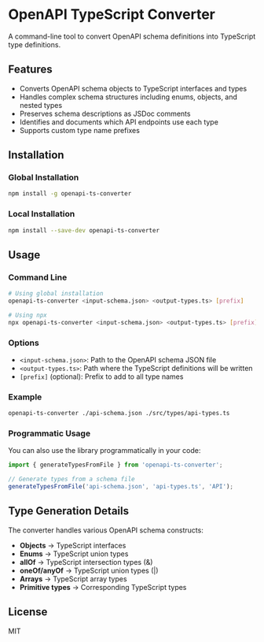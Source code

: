 # OpenAPI TypeScript Converter

A command-line tool to convert OpenAPI schema definitions into TypeScript type definitions.

## Features

- Converts OpenAPI schema objects to TypeScript interfaces and types
- Handles complex schema structures including enums, objects, and nested types
- Preserves schema descriptions as JSDoc comments
- Identifies and documents which API endpoints use each type
- Supports custom type name prefixes

## Installation

### Global Installation

```bash
npm install -g openapi-ts-converter
```

### Local Installation

```bash
npm install --save-dev openapi-ts-converter
```

## Usage

### Command Line

```bash
# Using global installation
openapi-ts-converter <input-schema.json> <output-types.ts> [prefix]

# Using npx
npx openapi-ts-converter <input-schema.json> <output-types.ts> [prefix]
```

### Options

- `<input-schema.json>`: Path to the OpenAPI schema JSON file
- `<output-types.ts>`: Path where the TypeScript definitions will be written
- `[prefix]` (optional): Prefix to add to all type names

### Example

```bash
openapi-ts-converter ./api-schema.json ./src/types/api-types.ts
```

### Programmatic Usage

You can also use the library programmatically in your code:

```typescript
import { generateTypesFromFile } from 'openapi-ts-converter';

// Generate types from a schema file
generateTypesFromFile('api-schema.json', 'api-types.ts', 'API');
```

## Type Generation Details

The converter handles various OpenAPI schema constructs:

- **Objects** → TypeScript interfaces
- **Enums** → TypeScript union types
- **allOf** → TypeScript intersection types (&)
- **oneOf/anyOf** → TypeScript union types (|)
- **Arrays** → TypeScript array types
- **Primitive types** → Corresponding TypeScript types

## License

MIT